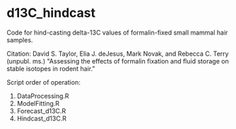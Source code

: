 # d13C_hindcast
Code for hind-casting delta-13C values of formalin-fixed small mammal hair samples.

Citation: 
David S. Taylor, Elia J. deJesus, Mark Novak, and Rebecca C. Terry (unpubl. ms.) "Assessing the effects of formalin fixation and fluid storage on stable isotopes in rodent hair."

Script order of operation:
1) DataProcessing.R
2) ModelFitting.R
3) Forecast_d13C.R
4) Hindcast_d13C.R